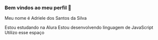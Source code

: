 ### Bem vindos ao meu perfil 🖤

Meu nome é Adriele dos Santos da Silva

Estou estudando na Alura
Estou desenvolvendo linguagem de JavaScript
Utilizo esse espaço 
